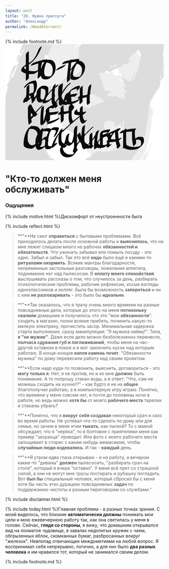 ```yaml
---
layout: post
title: "20. Нужна прислуга"
author: "Александр"
permalink: /NeedAServant/
---
```

{% include footnote.md %}
!["Без прислуги нет проекта"](/_img/20.svg)
# "Кто-то должен меня обслуживать"

### Ощущения
{% include motive.html %}Дискомфорт от неустроенности быта

{% include reflect.html %}
>**"**Не смог **справиться** с бытовыми проблемами. Всё приходилось делать после основной работы и **выяснилось**, что на мне лежит слишком много не рабочих **обязанностей и обязательств**. Что ужинать забывал или помыть посуду - это одно. Забыл и забыл. Так это всё **надо** было ещё и какими-то **ритуалами окормить**. Всякие мантры благодарности, непременные застольные разговоры, пожелания аппетита, поднимание ног над пылесосом. В **оплату моего спокойствия** выслушивать рассказы о том, что случилось за день, разбирать психологические проблемы, рабочие рефлексии, косые взгляды одноклассников и коллег. Была бы возможность **запереться** и ни с кем **не разговаривать** - это было бы **идеально**.

>**"**Так оказалось, что я трачу очень много времени на разные повседневные дела, которые до этого на меня **потихоньку свалили** домашние и получилось что это "мои **обязанности**": сходить в магазин, полки всякие прибить, починить какую-то мелкую электрику, прочистить засор. Минимальная задержка старта выполнения, сразу манипуляция: "Я мужика найму!". Типа, **я "не мужик"**. Даже если дело можно безболезненно перенести, **полчаса сдувания губ и поглаживаний**, чтобы меня на час-другой оставили в покое и я мог закончить кусок над которым работаю. В конце-концов **капля камень точит**. "Обязанности мужика" по дому перевесили работу над своим проектом. 

>**"**Если надо куда-то позвонить, выяснить, договориться - это **могу только я**. Нет, я не против, но и ко мне **должно** быть понимание. А то попрошу стакан воды, а в ответ: "Что, сам не можешь сходить на кухню!?" - как будто я не на **общее** благополучие работаю, а в компьютерную игру играю. Понятно, что времени у меня совсем нет, я почти до половины ночи в работе, но ведь можно **хотя бы** от моего **рабочего места** тарелки и стаканы убрать?

>**"**Понятно, что я **вокруг себя создавал** некоторый срач и хаос во время работы. Не успевал что-то сделать по дому или для семьи, но зачем в меня этим **тыкать**, как палкой? То с мамой обсуждает, что я "неряха", то в болтовне с приятелями меня как пример "засранца" приводит. Или фото с моего рабочего места запощивает в сторис с каким нибудь мемасиком, чтобы **случайные люди издевались**. И так - **каждый** день.  

>**"**Я утром едва глаза открываю - и на работу, а вечером какие-то "диваны" **должен** пылесосить, "разбирать срач на столе", который я вчера "оставил". У меня всё прет со страшной силой, а они не могут мне трусы постирать и рубашку погладить. Вот **был бы** специальный человек, который сбросил бы с меня хотя бы часть этих дурацких повседневных **задач** по поддержанию чистоты и разным переговорам со службами."

{% include disclaimer.html %}

{% include today.html %}Главная проблема - в разных точках зрения. С моей виделось, что близкие **автоматически должны** понимать мои цели и мою ежевечернюю работу так, как она светилась у меня в голове. Сейчас, **глядя со стороны**, я вижу, что домашним открывался вид на лохматое чудовище, в завалах недопитых кружек с чаем, обгрызенных яблок, скомканных бумаг, разбросанных вокруг "железок". Невпопад отвечающее междометиями на любой вопрос. Я воспринимал себя непрерывно, логично, а для них было **два разных человека** и им нравился тот, который не занимался своим делом. 

{% include footnote.md %}
